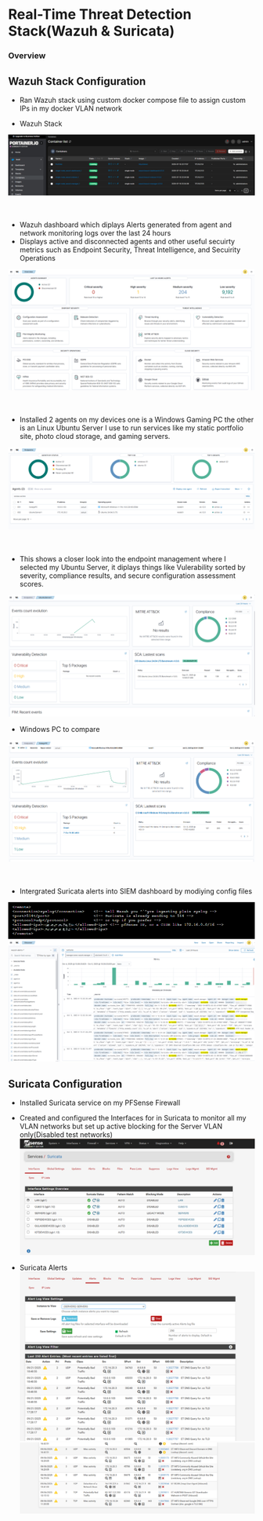 # Real-Time Threat Detection Stack(Wazuh & Suricata)
### Overview

## Wazuh Stack Configuration
- Ran Wazuh stack using custom docker compose file to assign custom IPs in my docker VLAN network

- Wazuh Stack

![Wazuh Containers](/Images/WazuhContainers.png "Wazuh Containers")
<br><br><br>
- Wazuh dashboard which diplays Alerts generated from agent and network monitoring logs over the last 24 hours
- Displays active and disconnected agents and other useful secuirty metrics such as Endpoint Security, Threat Intelligence, and Secuirity Operations

![Wazuh Dashboard](/Images/WazuhDashboard.png "Wazuh Dashboard")
<br><br><br>

- Installed 2 agents on my devices one is a Windows Gaming PC the other is an Linux Ubuntu Server I use to run services like my static portfolio site, photo cloud storage, and gaming servers.

![Endpoint Management](/Images/AgentsDashboard.png "Endpoint Management")
<br><br><br>

- This shows a closer look into the endpoint management where I selected my Ubuntu Server, it diplays things like Vulerability sorted by severity, compliance results, and secure configuration assessment scores.

![Endpoint Management](/Images/EndpointManagement.png "Endpoint Management")
- Windows PC to compare

![Windows Agent](/Images/windowsagent.png "Windows Agent")
<br><br><br>

- Intergrated Suricata alerts into SIEM dashboard by modiying config files

!["Config for Wazuh to ingest Suricata Logs"](/Images/wazuhlogsconfig.png "Config for Wazuh to ingest Suricata Logs")
!["suricata alerts in wazuh"](/Images/suricatawazuh.png "suricata alerts in wazuh")


## Suricata Configuration
- Installed Suricata service on my PFSense Firewall
- Created and configured the Interfaces for in Suricata to monitor all my VLAN networks but set up active blocking for the Server VLAN only(Disabled test networks)
![Suricata Interfaces](/Images/SuricataInterfaces.png "Suricata Interfaces")

- Suricata Alerts
![Suricata Alerts1 ](/Images/SuricataAlerts1.png "Suricata Alerts 1")
![Suricata Alerts 2](/Images/SuricataAlerts2.png "Suricata Alerts 2")
